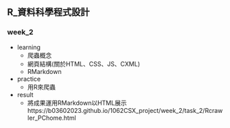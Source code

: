 ﻿## R_資料科學程式設計

### week_2

- learning
    - 爬蟲概念
    - 網頁結構(關於HTML、CSS、JS、CXML)
    - RMarkdown
- practice
    - 用R來爬蟲
- result
    - 將成果運用RMarkdown以HTML展示https://b03602023.github.io/1062CSX_project/week_2/task_2/Rcrawler_PChome.html


